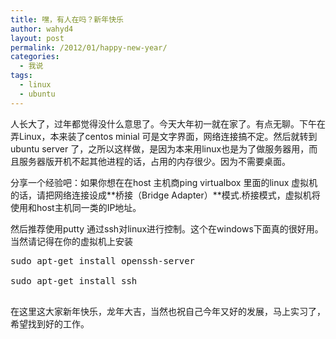 ```yaml
---
title: 嘿，有人在吗？新年快乐
author: wahyd4
layout: post
permalink: /2012/01/happy-new-year/
categories:
  - 我说
tags:
  - linux
  - ubuntu
---
```

人长大了，过年都觉得没什么意思了。今天大年初一就在家了。有点无聊。下午在弄Linux，本来装了centos minial 可是文字界面，网络连接搞不定。然后就转到ubuntu server 了，之所以这样做，是因为本来用linux也是为了做服务器用，而且服务器版开机不起其他进程的话，占用的内存很少。因为不需要桌面。

分享一个经验吧：如果你想在在host 主机商ping virtualbox 里面的linux 虚拟机的话，请把网络连接设成**桥接（Bridge Adapter）**模式.桥接模式，虚拟机将使用和host主机同一类的IP地址。

然后推荐使用putty 通过ssh对linux进行控制。这个在windows下面真的很好用。当然请记得在你的虚拟机上安装

<pre class="brush: xml; title: ; notranslate" title="">sudo apt-get install openssh-server

sudo apt-get install ssh

</pre>

在这里这大家新年快乐，龙年大吉，当然也祝自己今年又好的发展，马上实习了，希望找到好的工作。

 

 
